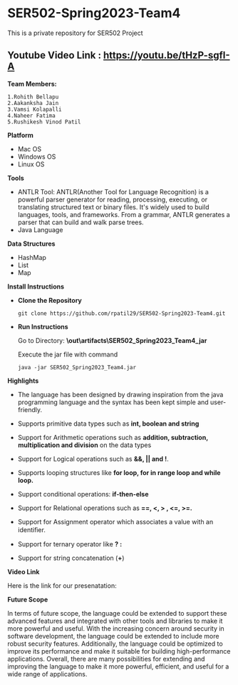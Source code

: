 # SER502-Spring2023-Team4
This is a private repository for SER502 Project

## Youtube Video Link : https://youtu.be/tHzP-sgfI-A

**Team Members:**

    1.Rohith Bellapu
    2.Aakanksha Jain
    3.Vamsi Kolapalli
    4.Naheer Fatima
    5.Rushikesh Vinod Patil
    
**Platform**
- Mac OS
- Windows OS
- Linux OS

**Tools**

- ANTLR Tool: ANTLR(Another Tool for Language Recognition) is a powerful parser generator for reading, processing, executing, or translating structured text or binary files. It's widely used to build languages, tools, and frameworks. From a grammar, ANTLR generates a parser that can build and walk parse trees.
- Java Language

**Data Structures**

- HashMap
- List
- Map

**Install Instructions**

 - **Clone the Repository**

    `git clone https://github.com/rpatil29/SER502-Spring2023-Team4.git`

 - **Run Instructions**
 
    Go to Directory: 
    **\out\artifacts\SER502_Spring2023_Team4_jar**

    Execute the jar file with command

    ```
    java -jar SER502_Spring2023_Team4.jar
    ```

**Highlights**

- The language has been designed by drawing inspiration from the java programming language and the syntax has been kept simple and user-friendly.

- Supports primitive data types such as **int, boolean and string**

- Support for Arithmetic operations such as **addition, subtraction, multiplication and division** on the data types

- Support for Logical operations such as **&&, || and !**.

- Supports looping structures like **for loop, for in range loop and while loop.**

- Support conditional operations: **if-then-else**

- Support for Relational operations such as **==, <, > , <=, >=.**

- Support for Assignment operator which associates a value with an identiﬁer.

- Support for ternary operator like **? :**

- Support for string concatenation (**+**)


**Video Link**

Here is the link for our presenatation:

**Future Scope**

In terms of future scope, the language could be extended to support these advanced features and integrated with 
other tools and libraries to make it more powerful and useful.  With the increasing concern around security in software development, the language could be extended to include more robust security features. Additionally, the language could be optimized to improve its performance and make it suitable for building high-performance applications. Overall, there are many possibilities for extending and improving the language to make it more powerful, efficient, and useful for a wide range of applications.
